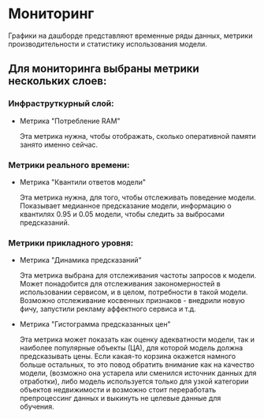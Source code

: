 # Мониторинг

Графики на дашборде представляют временные ряды данных, метрики производительности и статистику использования модели. 


## Для мониторинга выбраны метрики нескольких слоев:

### Инфраструткурный слой:
- Метрика "Потребление RAM"

    Эта метрика нужна, чтобы отображать, сколько оперативной памяти занято именно сейчас.


### Метрики реального времени:
- Метрика "Квантили ответов модели"

    Эта метрика нужна, для того, чтобы отслеживать поведение модели. Показывает медианное предсказание модели, информацию о квантилях 0.95 и 0.05 модели, чтобы следить за выбросами предсказаний.

### Метрики прикладного уровня:
- Метрика "Динамика предсказаний"

    Эта метрика выбрана для отслеживания частоты запросов к модели.
    Может понадобится для отслеживания закономерностей в использовании сервисом, и в целом, потребности в такой модели. Возможно отслеживание косвенных признаков - внедрили новую фичу, запустили рекламу аффектного сервиса и т.д.

- Метрика "Гистограмма предсказанных цен"

    Эта метрика может показать как оценку адекватности модели, так и наиболее популярные объекты (ЦА), для которой модель должна предсказывать цены. Если какая-то корзина окажется намного больше остальных, то это повод обратить внимание как на качество модели, (возможно она устарела или сменился источник данных для отработки), либо модель используется только для узкой категории объектов недвижимости и возможно стоит переработать препроцессинг данных и выкинуть не целевые данные для обучения.